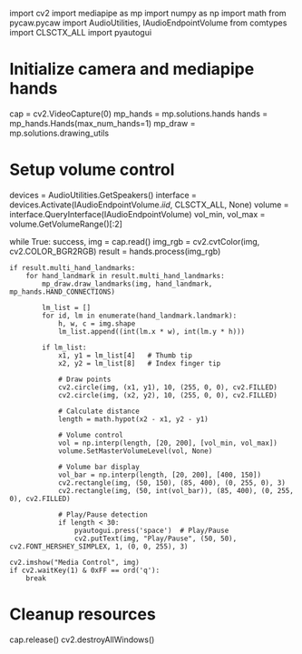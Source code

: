 import cv2
import mediapipe as mp
import numpy as np
import math
from pycaw.pycaw import AudioUtilities, IAudioEndpointVolume
from comtypes import CLSCTX_ALL
import pyautogui

# Initialize camera and mediapipe hands
cap = cv2.VideoCapture(0)
mp_hands = mp.solutions.hands
hands = mp_hands.Hands(max_num_hands=1)
mp_draw = mp.solutions.drawing_utils

# Setup volume control
devices = AudioUtilities.GetSpeakers()
interface = devices.Activate(IAudioEndpointVolume._iid_, CLSCTX_ALL, None)
volume = interface.QueryInterface(IAudioEndpointVolume)
vol_min, vol_max = volume.GetVolumeRange()[:2]

while True:
    success, img = cap.read()
    img_rgb = cv2.cvtColor(img, cv2.COLOR_BGR2RGB)
    result = hands.process(img_rgb)

    if result.multi_hand_landmarks:
        for hand_landmark in result.multi_hand_landmarks:
            mp_draw.draw_landmarks(img, hand_landmark, mp_hands.HAND_CONNECTIONS)

            lm_list = []
            for id, lm in enumerate(hand_landmark.landmark):
                h, w, c = img.shape
                lm_list.append((int(lm.x * w), int(lm.y * h)))

            if lm_list:
                x1, y1 = lm_list[4]   # Thumb tip
                x2, y2 = lm_list[8]   # Index finger tip

                # Draw points
                cv2.circle(img, (x1, y1), 10, (255, 0, 0), cv2.FILLED)
                cv2.circle(img, (x2, y2), 10, (255, 0, 0), cv2.FILLED)

                # Calculate distance
                length = math.hypot(x2 - x1, y2 - y1)

                # Volume control
                vol = np.interp(length, [20, 200], [vol_min, vol_max])
                volume.SetMasterVolumeLevel(vol, None)

                # Volume bar display
                vol_bar = np.interp(length, [20, 200], [400, 150])
                cv2.rectangle(img, (50, 150), (85, 400), (0, 255, 0), 3)
                cv2.rectangle(img, (50, int(vol_bar)), (85, 400), (0, 255, 0), cv2.FILLED)

                # Play/Pause detection
                if length < 30:
                    pyautogui.press('space')  # Play/Pause
                    cv2.putText(img, "Play/Pause", (50, 50), cv2.FONT_HERSHEY_SIMPLEX, 1, (0, 0, 255), 3)

    cv2.imshow("Media Control", img)
    if cv2.waitKey(1) & 0xFF == ord('q'):
        break

# Cleanup resources
cap.release()
cv2.destroyAllWindows()


